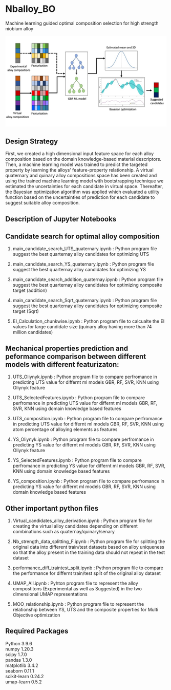# Nballoy_BO
Machine learning guided optimal composition selection for high strength niobium alloy

![Screenshot](matrial_ML_schemaic.jpg)

## Design Strategy
First, we created a high dimensional input feature space for each alloy composition based on the domain knowledge-based material descriptors. Then, a machine learning model was trained to predict the targeted property by learning the alloys’ feature-property relationship. A virtual quaternary and quinary alloy compositions space has been created and using the trained machine learning model with bootstrapping technique we estimated the uncertainties for each candidate in virtual space. Thereafter, the Bayesian optimization algorithm was applied which evaluated a utility function based on the uncertainties of prediction for each candidate to suggest suitable alloy composition. 

## Description of Jupyter Notebooks 

## Candidate search for optimal alloy composition 

1. main_candidate_search_UTS_quaternary.ipynb : Python program file suggest the best quarternay alloy candidates for optimizing UTS  

2. main_candidate_search_YS_quaternary.ipynb : Python program file suggest the best quarternay alloy candidates for optimizing YS 

3. main_candidate_search_addition_quaternay.ipynb : Python program file suggest the best quarternay alloy candidates for optimizing composite target (addition)

4. main_candidate_search_Sqrt_quaternary.ipynb : Python program file suggest the best quarternay alloy candidates for optimizing composite target (Sqrt)

5. EI_Calculation_chunkwise.ipynb : Python program file to calcualte the EI values for large candidate size (quinary alloy having more than 74 million candidates)


## Mechanical properties prediction and peformance comparison between different models with different featurizaton: 

1. UTS_Oliynyk.ipynb : Python program file to compare perfromance in predicting UTS value for differnt ml models GBR, RF, SVR, KNN using Oliynyk feature

2. UTS_SelectedFeatures.ipynb : Python program file to compare perfromance in predicting UTS value for differnt ml models GBR, RF, SVR, KNN using domain knowledge based features

3. UTS_composition.ipynb : Python program file to compare perfromance in predicting UTS value for differnt ml models GBR, RF, SVR, KNN using atom percentage of alloying elements as features


4. YS_Oliynyk.ipynb : Python program file to compare perfromance in predicting YS value for differnt ml models GBR, RF, SVR, KNN using Oliynyk feature

5. YS_SelectedFeatures.ipynb : Python program file to compare perfromance in predicting YS value for differnt ml models GBR, RF, SVR, KNN using domain knowledge based features

6. YS_composition.ipynb : Python program file to compare perfromance in predicting YS value for differnt ml models GBR, RF, SVR, KNN using domain knowledge based features



## Other important python files 

1. Virtual_candidates_alloy_derivation.ipynb : Python program file for creating the virtual alloy candidates depending on different combinations such as quaternay/quinary/senary

2. Nb_strength_data_splitting_F.ipynb : Python program file for splitting the original data into different train/test datasets based on alloy uniqueness so that the alloy present in the training data should not repeat in the test dataset

3. performance_diff_traintest_split.ipynb : Python program file to compare the performance for differnt train/test split of the original alloy dataset

4. UMAP_All.ipynb : Pyhton program file to represent the alloy compostitons (Experimental as well as Suggested) in the two dimensional UMAP representations 

5. MOO_relationship.ipynb : Python program file to represent the relationship between YS, UTS and the composite properties for Multi Objective optimization 


## Required Packages
Python 3.9.6 <br>
numpy 1.20.3 <br>
scipy 1.7.0 <br>
pandas 1.3.0 <br>
matplotlib 3.4.2 <br>
seaborn 0.11.1 <br>
scikit-learn 0.24.2 <br>
umap-learn 0.5.2 
